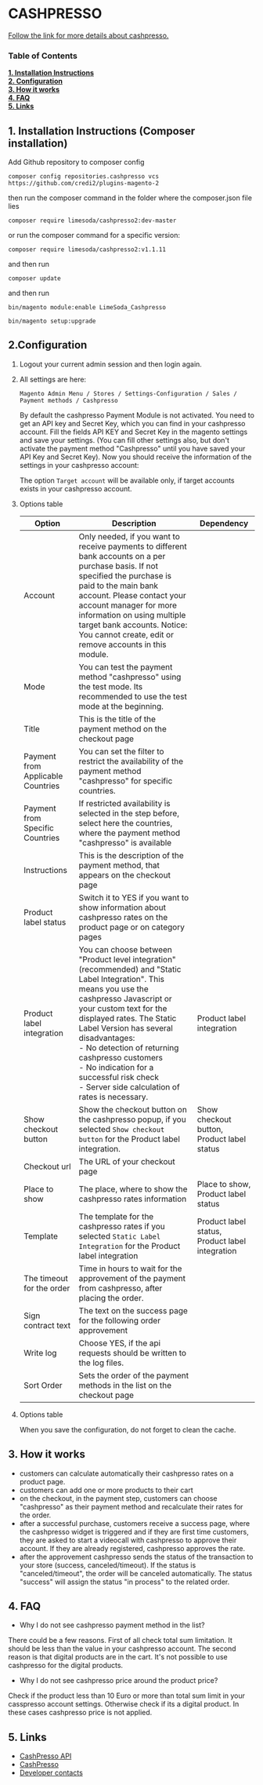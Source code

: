 # CASHPRESSO 
 [Follow the link for more details about cashpresso.](https://www.cashpresso.com/)
 
### Table of Contents
**[1. Installation Instructions](#installation-instructions)**<br>
**[2. Configuration](#configuration)**<br>
**[3. How it works](#howto)**<br>
**[4. FAQ](#faq)**<br>
**[5. Links](#links)**<br>

## 1. Installation Instructions (Composer installation)
Add Github repository to composer config

	composer config repositories.cashpresso vcs https://github.com/credi2/plugins-magento-2

then run the composer command in the folder where the composer.json file lies

	composer require limesoda/cashpresso2:dev-master
	
or run the composer command for a specific version:

    composer require limesoda/cashpresso2:v1.1.11

	
and then run 

    composer update
    
and then run
	
	bin/magento module:enable LimeSoda_Cashpresso

	bin/magento setup:upgrade

## 2.Configuration

1. Logout your current admin session and then login again.
2. All settings are here: 
    
    ```Magento Admin Menu / Stores / Settings-Configuration / Sales / Payment methods / Cashpresso```
    
   By default the cashpresso Payment Module is not activated. You need to get an API key and Secret Key, which you can find in your cashpresso account.
   Fill the fields API KEY and Secret Key in the magento settings and save your settings. (You can fill other settings also, but don't activate the payment method "Cashpresso" until you have saved your API Key and Secret Key).
   Now you should receive the information of the settings in your cashpresso account:
      
   The option ```Target account``` will be available only, if target accounts exists in your cashpresso account. 
    
3. Options table 
  
   Option | Description | Dependency
   ------ | ----------- | ---
   Account | Only needed, if you want to receive payments to different bank accounts on a per purchase basis. If not specified the purchase is paid to the main bank account. Please contact your account manager for more information on using multiple target bank accounts. Notice: You cannot create, edit or remove accounts in this module. |
   Mode | You can test the payment method "cashpresso" using the test mode. Its recommended to use the test mode at the beginning. |
   Title | This is the title of the payment method on the checkout page |
   Payment from Applicable Countries | You can set the filter to restrict the availability of the payment method "cashpresso" for specific countries. |
   Payment from Specific Countries | If restricted availability is selected in the step before, select here the countries, where the payment method "cashpresso" is available | 
   Instructions | This is the description of the payment method, that appears on the checkout page |
   Product label status | Switch it to YES if you want to show information about cashpresso rates on the product page or on category pages |
   Product label integration | You can choose between "Product level integration" (recommended) and "Static Label Integration". This means you use the cashpresso Javascript or your custom text for the displayed rates. The Static Label Version has several disadvantages: <br> - No detection of returning cashpresso customers <br> - No indication for a successful risk check <br> - Server side calculation of rates is necessary. | Product label integration
   Show checkout button | Show the checkout button on the cashpresso popup, if you selected ```Show checkout button``` for the Product label integration. | Show checkout button, Product label status
   Checkout url | The URL of your checkout page |
   Place to show | The place, where to show the cashpresso rates information | Place to show, Product label status  
   Template | The template for the cashpresso rates if you selected ```Static Label Integration``` for the Product label integration | Product label status, Product label integration
   The timeout for the order | Time in hours to wait for the approvement of the payment from cashpresso, after placing the order. |
   Sign contract text | The text on the success page for the following order approvement |
   Write log | Choose YES, if the api requests should be written to the log files. |
   Sort Order | Sets the order of the payment methods in the list on the checkout page| 

3. Options table

    When you save the configuration, do not forget to clean the cache.
    
## 3. How it works

- customers can calculate automatically their cashpresso rates on a product page. 
- customers can add one or more products to their cart 
- on the checkout, in the payment step, customers can choose "cashpresso" as their payment method and recalculate their rates for the order.
- after a successful purchase, customers receive a success page, where the cashpresso widget is triggered and if they are first time customers, they are asked to start a videocall with cashpresso to approve their account. If they are already registered, cashpresso approves the rate.
- after the approvement cashpresso sends the status of the transaction to your store (success, canceled/timeout). If the status is "canceled/timeout", the order will be canceled automatically. The status "success" will assign the status "in process" to the related order.

## 4. FAQ

 - Why I do not see cashpresso payment method in the list?
 
There could be a few reasons. First of all check total sum limitation. It should be less than the value in your cashpresso account.
The second reason is that digital products are in the cart. It's not possible to use cashpresso for the digital products.

 - Why I do not see cashpresso price around the product price?
 
Check if the product less than 10 Euro or more than total sum limit in your casspresso account settings. Otherwise check if its a digital product. In these cases cashpresso price is not applied. 
  

## 5. Links
 - [CashPresso API](https://partner.test-cashpresso.com/#/api)
 - [CashPresso](https://www.cashpresso.com/)
 - [Developer contacts](https://www.kawa-commerce.com/kontakt/)
